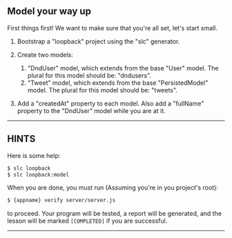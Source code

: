 Model your way up
----------------------------------------------------------------------

First things first! We want to make sure that you're all set, let's start small.

1. Bootstrap a "loopback" project using the "slc" generator.
2. Create two models:
    1. "DndUser" model, which extends from the base "User" model. The plural for this model should be: "dndusers".
    2. "Tweet" model, which extends from the base "PersistedModel" model. The plural for this model should be: "tweets".

1. Add a "createdAt" property to each model. Also add a "fullName" property to the "DndUser" model while you are at it.

----------------------------------------------------------------------

## HINTS

Here is some help:

```sh
$ slc loopback
$ slc loopback:model
```

When you are done, you must run (Assuming you're in you project's root):

```sh
$ {appname} verify server/server.js
```

to proceed. Your program will be tested, a report will be generated, and the lesson will be marked `[COMPLETED]` if you are successful.

----------------------------------------------------------------------

